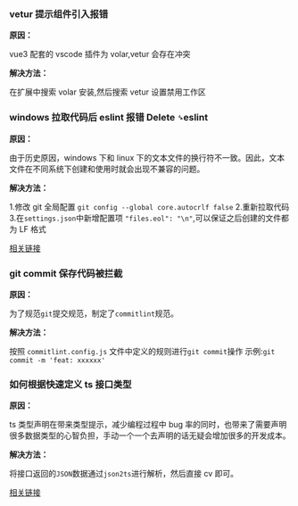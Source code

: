### vetur 提示组件引入报错

**原因：**

vue3 配套的 vscode 插件为 volar,vetur 会存在冲突

**解决方法：**

在扩展中搜索 volar 安装,然后搜索 vetur 设置禁用工作区

### windows 拉取代码后 eslint 报错 Delete `␍`eslint

**原因：**

由于历史原因，windows 下和 linux 下的文本文件的换行符不一致。因此，文本文件在不同系统下创建和使用时就会出现不兼容的问题。

**解决方法：**

1.修改 git 全局配置 `git config --global core.autocrlf false` 2.重新拉取代码 3.在`settings.json`中新增配置项 `"files.eol": "\n"`,可以保证之后创建的文件都为 LF 格式

[相关链接](https://juejin.cn/post/6844904069304156168)

### git commit 保存代码被拦截

**原因：**

为了规范`git`提交规范，制定了`commitlint`规范。

**解决方法：**

按照 `commitlint.config.js` 文件中定义的规则进行`git commit`操作
示例:`git commit -m 'feat: xxxxxx'`

### 如何根据快速定义 ts 接口类型

**原因：**

ts 类型声明在带来类型提示，减少编程过程中 bug 率的同时，也带来了需要声明很多数据类型的心智负担，手动一个一个去声明的话无疑会增加很多的开发成本。

**解决方法：**

将接口返回的`JSON`数据通过`json2ts`进行解析，然后直接 cv 即可。

[相关链接](http://json2ts.com/)
